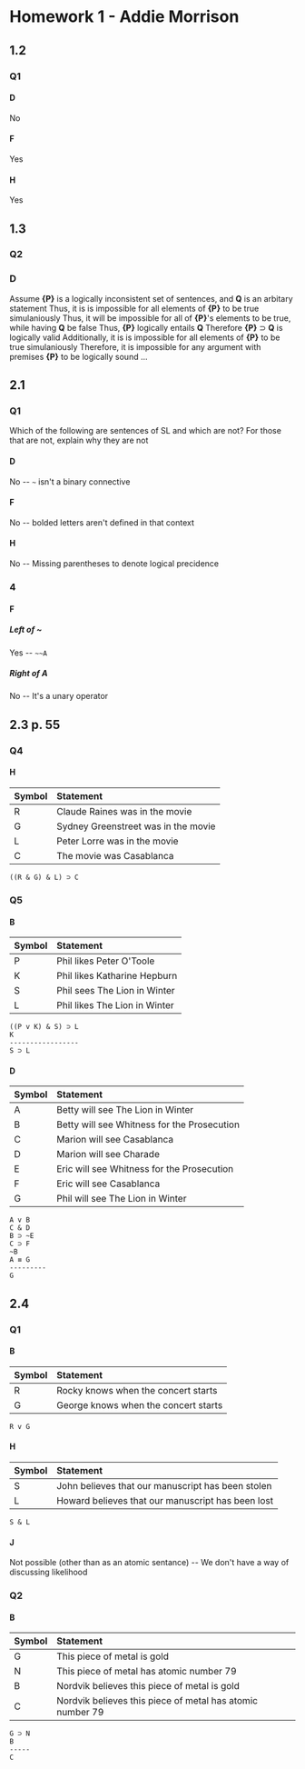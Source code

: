 # Homework 1 - Addie Morrison
## 1.2
### Q1
#### D
No

#### F
Yes

#### H
Yes

## 1.3
### Q2
### D
Assume **{P}** is a logically inconsistent set of sentences, and **Q** is an arbitary statement
Thus, it is is impossible for all elements of **{P}** to be true simulaniously
Thus, it will be impossible for all of **{P}**'s elements to be true, while having **Q** be false
Thus, **{P}** logically entails **Q**
Therefore **{P}** ⊃ **Q** is logically valid
Additionally, it is is impossible for all elements of **{P}** to be true simulaniously
Therefore, it is impossible for any argument with premises **{P}** to be logically sound
...

## 2.1
### Q1
Which of the following are sentences of SL and which are not? For those that are not, explain why they are not

#### D
No -- `~` isn't a binary connective

#### F
No -- bolded letters aren't defined in that context

#### H
No -- Missing parentheses to denote logical precidence

### 4
#### F
##### Left of ~
Yes -- `~~A`

##### Right of A
No -- It's a unary operator

## 2.3 p. 55
### Q4
#### H

| Symbol | Statement                           |
|:-------|:------------------------------------|
| R      | Claude Raines was in the movie      |
| G      | Sydney Greenstreet was in the movie |
| L      | Peter Lorre was in the movie        |
| C      | The movie was Casablanca            |
```
((R & G) & L) ⊃ C
```

<div class="page-break"></div>

### Q5
#### B

| Symbol | Statement                     |
|:-------|:------------------------------|
| P      | Phil likes Peter O'Toole      |
| K      | Phil likes Katharine Hepburn  |
| S      | Phil sees The Lion in Winter  |
| L      | Phil likes The Lion in Winter |
```
((P v K) & S) ⊃ L
K
-----------------
S ⊃ L
```
#### D

| Symbol | Statement                                   |
|:-------|:--------------------------------------------|
| A      | Betty will see The Lion in Winter           |
| B      | Betty will see Whitness for the Prosecution |
| C      | Marion will see Casablanca                  |
| D      | Marion will see Charade                     |
| E      | Eric will see Whitness for the Prosecution  |
| F      | Eric will see Casablanca                    |
| G      | Phil will see The Lion in Winter            |

<div class="page-break"></div>

```
A v B
C & D
B ⊃ ~E
C ⊃ F
~B
A ≡ G
---------
G
```

## 2.4
### Q1
#### B

| Symbol | Statement                            |
|:-------|:-------------------------------------|
| R      | Rocky knows when the concert starts  |
| G      | George knows when the concert starts |
```
R v G
```

#### H

| Symbol | Statement                                         |
|:-------|:--------------------------------------------------|
| S      | John believes that our manuscript has been stolen |
| L      | Howard believes that our manuscript has been lost |
```
S & L
```

#### J
Not possible (other than as an atomic sentance) -- We don't have a way of discussing likelihood

### Q2
#### B

| Symbol | Statement                                                 |
|:-------|:----------------------------------------------------------|
| G      | This piece of metal is gold                               |
| N      | This piece of metal has atomic number 79                  |
| B      | Nordvik believes this piece of metal is gold              |
| C      | Nordvik believes this piece of metal has atomic number 79 |
```
G ⊃ N
B
-----
C
```

